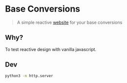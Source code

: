 # Base Conversions

> A simple reactive [website](http://dignam.xyz/base-converter/) for your base conversions

## Why?

To test reactive design with vanilla javascript.

## Dev

```bash
python3 -m http.server
```
